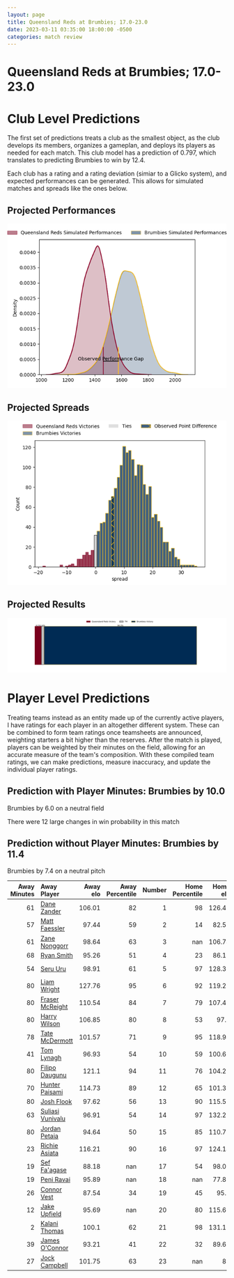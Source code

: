 ```yaml
---  
layout: page  
title: Queensland Reds at Brumbies; 17.0-23.0  
date: 2023-03-11 03:35:00 18:00:00 -0500  
categories: match review  
---
```

# Queensland Reds at Brumbies; 17.0-23.0

# Club Level Predictions


The first set of predictions treats a club as the smallest object, as the club develops its members, organizes a gameplan, and deploys its players as needed for each match. This club model has a prediction of 0.797, which translates to predicting Brumbies to win by 12.4.

Each club has a rating and a rating deviation (simiar to a Glicko system), and expected performances can be generated. This allows for simulated matches and spreads like the ones below.
## Projected Performances


![Projected Performances](plots/performances_2023-03-11-Brumbies-QueenslandReds.png)
## Projected Spreads


![Projected Spreads](plots/spreads_2023-03-11-Brumbies-QueenslandReds.png)
## Projected Results


![Projected Results](plots/resultbar_2023-03-11-Brumbies-QueenslandReds.png)
# Player Level Predictions


Treating teams instead as an entity made up of the currently active players, I have ratings for each player in an altogether different system. These can be combined to form team ratings once teamsheets are announced, weighting starters a bit higher than the reserves. After the match is played, players can be weighted by their minutes on the field, allowing for an accurate measure of the team's composition. With these compiled team ratings, we can make predictions, measure inaccuracy, and update the individual player ratings.
## Prediction with Player Minutes: Brumbies by 10.0


Brumbies by 6.0 on a neutral field

There were 12 large changes in win probability in this match
## Prediction without Player Minutes: Brumbies by 11.4


Brumbies by 7.4 on a neutral pitch



|   Away Minutes | Away Player                                                     |   Away elo |   Away Percentile |   Number |   Home Percentile |   Home elo | Home Player                                                     |   Home Minutes |
|---------------:|:----------------------------------------------------------------|-----------:|------------------:|---------:|------------------:|-----------:|:----------------------------------------------------------------|---------------:|
|             61 | [Dane Zander](..//playerfiles//DaneZander_cleaned.md)           |     106.01 |                82 |        1 |                98 |     126.45 | [James Slipper](..//playerfiles//JamesSlipper_cleaned.md)       |             51 |
|             57 | [Matt Faessler](..//playerfiles//MattFaessler_cleaned.md)       |      97.44 |                59 |        2 |                14 |      82.51 | [Lachlan Lonergan](..//playerfiles//LachlanLonergan_cleaned.md) |             62 |
|             61 | [Zane Nonggorr](..//playerfiles//ZaneNonggorr_cleaned.md)       |      98.64 |                63 |        3 |               nan |     106.74 | [Rhys Van Nek](..//playerfiles//RhysVanNek_cleaned.md)          |             51 |
|             68 | [Ryan Smith](..//playerfiles//RyanSmith_cleaned.md)             |      95.26 |                51 |        4 |                23 |      86.17 | [Nick Frost](..//playerfiles//NickFrost_cleaned.md)             |             80 |
|             54 | [Seru Uru](..//playerfiles//SeruUru_cleaned.md)                 |      98.91 |                61 |        5 |                97 |     128.35 | [Cadeyrn Neville](..//playerfiles//CadeyrnNeville_cleaned.md)   |             56 |
|             80 | [Liam Wright](..//playerfiles//LiamWright_cleaned.md)           |     127.76 |                95 |        6 |                92 |     119.29 | [Rob Valetini](..//playerfiles//RobValetini_cleaned.md)         |             60 |
|             80 | [Fraser McReight](..//playerfiles//FraserMcReight_cleaned.md)   |     110.54 |                84 |        7 |                79 |     107.43 | [Rory Scott](..//playerfiles//RoryScott_cleaned.md)             |             80 |
|             80 | [Harry Wilson](..//playerfiles//HarryWilson_cleaned.md)         |     106.85 |                80 |        8 |                53 |      97.6  | [Pete Samu](..//playerfiles//PeteSamu_cleaned.md)               |             80 |
|             78 | [Tate McDermott](..//playerfiles//TateMcDermott_cleaned.md)     |     101.57 |                71 |        9 |                95 |     118.94 | [Nic White](..//playerfiles//NicWhite_cleaned.md)               |             51 |
|             41 | [Tom Lynagh](..//playerfiles//TomLynagh_cleaned.md)             |      96.93 |                54 |       10 |                59 |     100.67 | [Noah Lolesio](..//playerfiles//NoahLolesio_cleaned.md)         |             80 |
|             80 | [Filipo Daugunu](..//playerfiles//FilipoDaugunu_cleaned.md)     |     121.1  |                94 |       11 |                76 |     104.28 | [Corey Toole](..//playerfiles//CoreyToole_cleaned.md)           |             80 |
|             70 | [Hunter Paisami](..//playerfiles//HunterPaisami_cleaned.md)     |     114.73 |                89 |       12 |                65 |     101.38 | [Ollie Sapsford](..//playerfiles//OllieSapsford_cleaned.md)     |             68 |
|             80 | [Josh Flook](..//playerfiles//JoshFlook_cleaned.md)             |      97.62 |                56 |       13 |                90 |     115.58 | [Len Ikitau](..//playerfiles//LenIkitau_cleaned.md)             |             80 |
|             63 | [Suliasi Vunivalu](..//playerfiles//SuliasiVunivalu_cleaned.md) |      96.91 |                54 |       14 |                97 |     132.28 | [Andy Muirhead](..//playerfiles//AndyMuirhead_cleaned.md)       |             80 |
|             80 | [Jordan Petaia](..//playerfiles//JordanPetaia_cleaned.md)       |      94.64 |                50 |       15 |                85 |     110.75 | [Tom Wright](..//playerfiles//TomWright_cleaned.md)             |             80 |
|             23 | [Richie Asiata](..//playerfiles//RichieAsiata_cleaned.md)       |     116.21 |                90 |       16 |                97 |     124.14 | [Connal McInerney](..//playerfiles//ConnalMcInerney_cleaned.md) |             18 |
|             19 | [Sef Fa'agase](..//playerfiles//SefFa'agase_cleaned.md)         |      88.18 |               nan |       17 |                54 |      98.02 | [Blake Schoupp](..//playerfiles//BlakeSchoupp_cleaned.md)       |             29 |
|             19 | [Peni Ravai](..//playerfiles//PeniRavai_cleaned.md)             |      95.89 |               nan |       18 |               nan |      77.82 | [Tom Ross](..//playerfiles//TomRoss_cleaned.md)                 |             29 |
|             26 | [Connor Vest](..//playerfiles//ConnorVest_cleaned.md)           |      87.54 |                34 |       19 |                45 |      95.7  | [Darcy Swain](..//playerfiles//DarcySwain_cleaned.md)           |             24 |
|             12 | [Jake Upfield](..//playerfiles//JakeUpfield_cleaned.md)         |      95.69 |               nan |       20 |                80 |     115.62 | [Luke Reimer](..//playerfiles//LukeReimer_cleaned.md)           |             20 |
|              2 | [Kalani Thomas](..//playerfiles//KalaniThomas_cleaned.md)       |     100.1  |                62 |       21 |                98 |     131.16 | [Ryan Lonergan](..//playerfiles//RyanLonergan_cleaned.md)       |             29 |
|             39 | [James O'Connor](..//playerfiles//JamesO'Connor_cleaned.md)     |      93.21 |                41 |       22 |                32 |      89.65 | [Jack Debreczeni](..//playerfiles//JackDebreczeni_cleaned.md)   |              0 |
|             27 | [Jock Campbell](..//playerfiles//JockCampbell_cleaned.md)       |     101.75 |                63 |       23 |               nan |      89    | [Ben O'Donnell](..//playerfiles//BenO'Donnell_cleaned.md)       |             12 |

